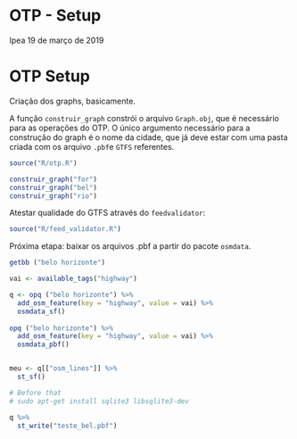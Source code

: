 OTP - Setup
================
Ipea
19 de março de 2019

OTP Setup
=========

Criação dos graphs, basicamente.

A função `construir_graph` constrói o arquivo `Graph.obj`, que é necessário para as operações do OTP. O único argumento necessário para a construção do graph é o nome da cidade, que já deve estar com uma pasta criada com os arquivo `.pbf`e `GTFS` referentes.

``` r
source("R/otp.R")

construir_graph("for")
construir_graph("bel")
construir_graph("rio")
```

Atestar qualidade do GTFS através do `feedvalidator`:

``` r
source("R/feed_validator.R")
```

Próxima etapa: baixar os arquivos .pbf a partir do pacote `osmdata`.

``` r
getbb ("belo horizonte")

vai <- available_tags("highway")

q <- opq ("belo horizonte") %>%
  add_osm_feature(key = "highway", value = vai) %>%
  osmdata_sf()
  
opq ("belo horizonte") %>%
  add_osm_feature(key = "highway", value = vai) %>%
  osmdata_pbf()


meu <- q[["osm_lines"]] %>%
  st_sf()

# Before that
# sudo apt-get install sqlite3 libsqlite3-dev

q %>%
  st_write("teste_bel.pbf")
```
